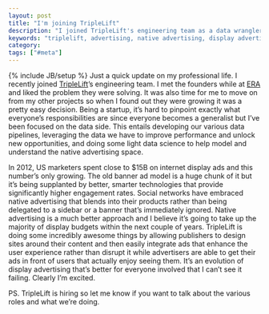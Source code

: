 ```yaml
---
layout: post
title: "I'm joining TripleLift"
description: "I joined TripleLift's engineering team as a data wrangler and am excited about the space and opportunity."
keywords: "triplelift, advertising, native advertising, display advertising"
category:
tags: ["#meta"]
---
```

{% include JB/setup %}
Just a quick update on my professional life. I recently joined <a href="http://triplelift.com/" target="_blank">TripleLift</a>’s engineering team. I met the founders while at <a href="http://eranyc.com/" target="_blank">ERA</a> and liked the problem they were solving. It was also time for me to move on from my other projects so when I found out they were growing it was a pretty easy decision. Being a startup, it’s hard to pinpoint exactly what everyone’s responsibilities are since everyone becomes a generalist but I’ve been focused on the data side. This entails developing our various data pipelines, leveraging the data we have to improve performance and unlock new opportunities, and doing some light data science to help model and understand the native advertising space.

In 2012, US marketers spent close to $15B on internet display ads and this number’s only growing. The old banner ad model is a huge chunk of it but it’s being supplanted by better, smarter technologies that provide significantly higher engagement rates. Social networks have embraced native advertising that blends into their products rather than being delegated to a sidebar or a banner that’s immediately ignored. Native advertising is a much better approach and I believe it’s going to take up the majority of display budgets within the next couple of years. TripleLift is doing some incredibly awesome things by allowing publishers to design sites around their content and then easily integrate ads that enhance the user experience rather than disrupt it while advertisers are able to get their ads in front of users that actually enjoy seeing them. It’s an evolution of display advertising that’s better for everyone involved that I can’t see it failing. Clearly I’m excited.

PS. TripleLift is hiring so let me know if you want to talk about the various roles and what we’re doing.